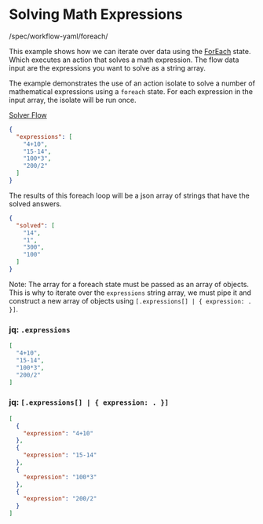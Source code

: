 # Solving Math Expressions

/spec/workflow-yaml/foreach/

This example shows how we can iterate over data using the [ForEach](../spec/foreach.md#foreachstate) state. Which executes an action that solves a math expression. The flow data input are the expressions you want to solve as a string array.

The example demonstrates the use of an action isolate to solve a number of mathematical expressions using a `foreach` state. For each expression in the input array, the isolate will be run once. 

[Solver Flow](solve-math.yaml)

```json title="Input"
{
  "expressions": [
    "4+10",
    "15-14",
    "100*3",
    "200/2"
  ]
}
```

The results of this foreach loop will be a json array of strings that have the solved answers.

```json title="Output"
{
  "solved": [
    "14",
    "1",
    "300",
    "100"
  ]
}
```

Note: The array for a foreach state must be passed as an array of objects. This is why to iterate over the `expressions` string array, we must pipe it and construct a new array of objects using `[.expressions[] | { expression: . }]`.

### jq: `.expressions`
```json
[
  "4+10",
  "15-14",
  "100*3",
  "200/2"
]
```

### jq: `[.expressions[] | { expression: . }]`

```json
[
  {
    "expression": "4+10"
  },
  {
    "expression": "15-14"
  },
  {
    "expression": "100*3"
  },
  {
    "expression": "200/2"
  }
]

```

